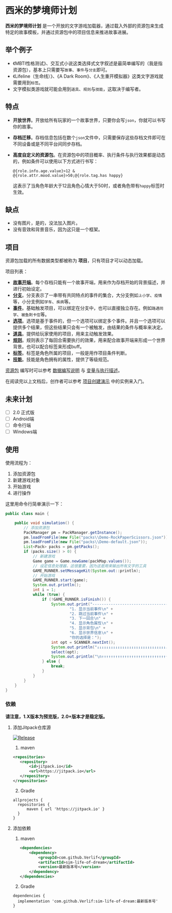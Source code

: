 # 西米的梦境师计划

__西米的梦境师计划__ 是一个开放的文字游戏加载器，通过载入外部的资源包来生成特定的故事模板，并通过资源包中的项目信息来推进故事进展。

## 举个例子

- 《MBTI性格测试》、交互式小说这类选择式文字叙述是最简单编写的（我是指资源包），基本上只需要写`故事`、`事件`与`分支`即可。
- 《Lifeline（生命线）》、《A Dark Room》、《人生重开模拟器》这类文字游戏就需要用到`标签`。
- 文字模拟类游戏就可能会用到`道具`、`规则`与`技能`，这取决于编写者。

## 特点

- __开放世界__。开放给所有玩家的一个故事世界，只要你会写`json`，你就可以书写你的故事。
- __存档迁移__。存档信息包括在数个`json`文件中，只需要保存这些存档文件即可在不同设备或是不同平台间同步存档。
- __高度自定义的资源包__。在资源包中的项目概率、执行条件与执行效果都是动态的，例如条件可以使用以下方式进行书写：

  `@{role.info.age.value}>12 & @{role.attr.mood.value}>50;@{role.tag.has happy}`

  这表示了当角色年龄大于12且角色心情大于50时，或者角色带有`happy`标签时生效。

## 缺点

- 没有图片，是的，没法加入图片。
- 没有音效和背景音乐，因为这只是一个框架。

## 项目

资源包加载的所有数据类型都被称为 __项目__，只有项目才可以动态加载。

项目列表：

- [__故事开端__](docs/domain/story.md)。每个存档只能有一个故事开端，用来作为存档开始的背景描述，并进行初始设定。
- [__分支__](docs/domain/branch.md)。分支表示了一串带有共同特点的事件的集合，大分支例如`上小学`、`疫情`等，小分支例如`学车`、`疾病`等。
- [__事件__](docs/domain/event.md)。基础触发项目，可以绑定在分支中，也可以直接独立存在。例如`路遇同学`、`被鱼刺卡住`等。
- [__选项__](docs/domain/option.md)。选项是基于事件的，但一个选项可以绑定多个事件。并且一个选项可以提供多个结果，但这些结果只会有一个被触发，由结果的条件与概率来决定。
- [__道具__](docs/domain/item.md)。提供给玩家使用的项目，用来主动触发效果。
- [__规则__](docs/domain/rule.md)。规则表示了每回合需要执行的效果，用来配合故事开端来形成一个世界背景。也可以配合标签来形成buff。
- [__标签__](docs/domain/tag.md)。标签是角色所属的项目，一般是用作项目条件判断。
- [__技能__](docs/domain/skill.md)。技能是角色拥有的属性，提供了等级规范。

[资源包](docs/资源包编写.md) 编写时可以参考 [数据编写说明](docs/数据编写说明.md) 与 [变量与执行描述](docs/变量与执行描述.md)。

在阅读完以上文档后，创作者可以参考 [项目创建演示](docs/项目创建演示.md) 中的实例来入门。

## 未来计划

- [ ] 2.0 正式版
- [ ] Android端
- [ ] 命令行端
- [ ] Windows端

## 使用

使用流程为：

1. 添加资源包
2. 新建游戏对象
3. 开始游戏
4. 进行操作

这里用命令行简单演示一下：

```java
public class main {

    public void simulation() {
        // 添加资源包
        PackManager pm = PackManager.getInstance();
        pm.loadFromFile(new File("packs\\Demo-RockPaperScissors.json"));
        pm.loadFromFile(new File("packs\\Demo-default.json"));
        List<Pack> packs = pm.getPacks();
        if (packs.size() > 0) {
            // 新建游戏
            Game game = Game.newGame(packMap.values());
            // 设定信息处理器，这很重要，因为这是用来输出所有文字的工具
            GAME_RUNNER.setMessageKit(System.out::println);
            // 开始游戏
            GAME_RUNNER.start(game);
            System.out.println();
            int i = 1;
            while (true) {
                if (!GAME_RUNNER.isFinish()) {
                    System.out.print("----------------------------------------- " + i++ + " -----------------------------------------\n" +
                            "1. 显示当前事件\n" +
                            "2. 跳过当前事件\n" +
                            "3. 下一回合\n" +
                            "4. 显示角色属性\n" +
                            "5. 显示背包\n" +
                            "6. 显示世界信息\n" +
                            "你的选择是：");
                    int opt = SCANNER.nextInt();
                    System.out.println("↓↓↓↓↓↓↓↓↓↓↓↓↓↓↓↓↓↓↓↓↓↓↓↓↓↓↓↓↓↓↓↓↓↓↓↓↓↓↓↓↓↓↓↓↓↓↓↓↓↓↓↓↓↓↓↓↓↓↓↓↓↓↓↓↓↓↓↓↓↓↓↓↓↓↓↓↓↓↓↓↓↓↓↓↓\n");
                    select(opt);
                    System.out.println("\n↑↑↑↑↑↑↑↑↑↑↑↑↑↑↑↑↑↑↑↑↑↑↑↑↑↑↑↑↑↑↑↑↑↑↑↑↑↑↑↑↑↑↑↑↑↑↑↑↑↑↑↑↑↑↑↑↑↑↑↑↑↑↑↑↑↑↑↑↑↑↑↑↑↑↑↑↑↑↑↑↑↑↑↑↑");
                } else {
                    break;
                }
            }
        }
    }
}
```

### 依赖

**请注意，1.X版本为预览版，2.0+版本才是稳定版。**

1. 添加Jitpack仓库源

   [![Release](https://jitpack.io/v/Verlif/sim-life-of-dream.svg)](https://jitpack.io/#Verlif/sim-life-of-dream)

    1. maven

   ```xml
   <repositories>
      <repository>
          <id>jitpack.io</id>
          <url>https://jitpack.io</url>
      </repository>
   </repositories>
   ```

    2. Gradle

   ```text
   allprojects {
     repositories {
         maven { url 'https://jitpack.io' }
     }
   }
   ```

2. 添加依赖

    1. maven

   ```xml
      <dependencies>
          <dependency>
              <groupId>com.github.Verlif</groupId>
              <artifactId>sim-life-of-dream</artifactId>
              <version>最新版本号</version>
          </dependency>
      </dependencies>
   ```

    2. Gradle

   ```text
   dependencies {
     implementation 'com.github.Verlif:sim-life-of-dream:最新版本号'
   }
   ```
